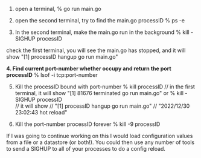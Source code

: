 1. open a terminal, % go run main.go

2. open the second terminal, try to find the main.go processID % ps -e

3. In the second terminal, make the main.go run in the background % kill -SIGHUP processID

check the first terminal, you will see the main.go has stopped, and it will show "[1] processID hangup go run main.go"

**4. Find current port-number whether occupy and return the port processID**
% lsof -i tcp:port-number

5. Kill the processID bound with port-number % kill processID // in the first terminal, it will show "[1] 81676
   terminated go run main.go"
   or % kill -SIGHUP processID     
   // it will show // "[1] processID hangup go run main.go"
   // "2022/12/30 23:02:43 hot reload"

6. Kill the port-number processID forever % kill -9 processID

If I was going to continue working on this I would load configuration values from a file or a datastore (or both!). You
could then use any number of tools to send a SIGHUP to all of your processes to do a config reload.

